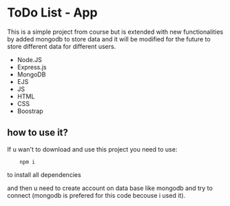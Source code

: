 # ToDo List - App

This is a simple project from course but is extended with new functionalities by added mongodb to store data and it will be modified for the future to store different data for different users.

<ul>
    <li>Node.JS</li>
    <li>Express.js</li>
    <li>MongoDB</li>
    <li>EJS</li>
    <li>JS</li>
    <li>HTML</li>
    <li>CSS</li>
    <li>Boostrap</li>
</ul>

## how to use it?

If u wan't to download and use this project you need to use:

```
    npm i
```

to install all dependencies

and then u need to create account on data base like mongodb and try to connect
(mongodb is prefered for this code becouse i used it).